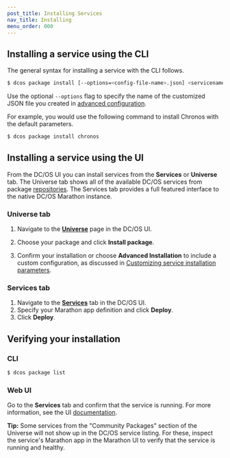 ```yaml
---
post_title: Installing Services
nav_title: Installing
menu_order: 000
---
```

 
## Installing a service using the CLI

The general syntax for installing a service with the CLI follows. 

```bash
$ dcos package install [--options=<config-file-name>.json] <servicename>
```

Use the optional `--options` flag to specify the name of the customized JSON file you created in [advanced configuration](/docs/1.8/usage/managing-services/config/).

For example, you would use the following command to install Chronos with the default parameters.
    
```bash
$ dcos package install chronos
```
    
## Installing a service using the UI

From the DC/OS UI you can install services from the **Services** or **Universe** tab. The Universe tab shows all of the available DC/OS services from package [repositories](/docs/1.8/usage/repo/). The Services tab provides a full featured interface to the native DC/OS Marathon instance.


### Universe tab

1.  Navigate to the [**Universe**](/docs/1.8/usage/webinterface/#universe) page in the DC/OS UI.

2.  Choose your package and click **Install package**. 

3.  Confirm your installation or choose **Advanced Installation** to include a custom configuration, as discussed in [Customizing service installation parameters](#customizing-install).

### Services tab

1.  Navigate to the [**Services**](/docs/1.8/usage/webinterface/#services) tab in the DC/OS UI.
1.  Specify your Marathon app definition and click **Deploy**.
1.  Click **Deploy**. 

## Verifying your installation

### CLI

```bash
$ dcos package list
```

### Web UI

Go to the **Services** tab and confirm that the service is running. For more information, see the UI [documentation](/docs/1.8/usage/webinterface/#services).

**Tip:** Some services from the "Community Packages" section of the Universe will not show up in the DC/OS service listing. For these, inspect the service's Marathon app in the Marathon UI to verify that the service is running and healthy.